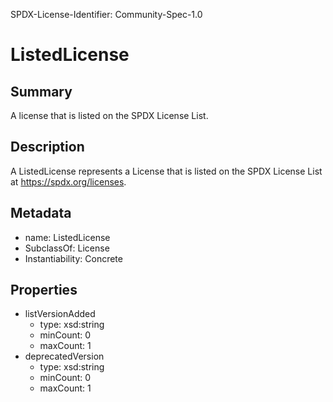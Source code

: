 SPDX-License-Identifier: Community-Spec-1.0

# ListedLicense

## Summary

A license that is listed on the SPDX License List.

## Description

A ListedLicense represents a License that is listed on the SPDX License List
at https://spdx.org/licenses.

## Metadata

- name: ListedLicense
- SubclassOf: License
- Instantiability: Concrete

## Properties

- listVersionAdded
  - type: xsd:string
  - minCount: 0
  - maxCount: 1
- deprecatedVersion
  - type: xsd:string
  - minCount: 0
  - maxCount: 1


